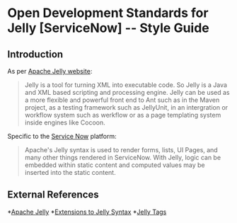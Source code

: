 Open Development Standards for Jelly [ServiceNow] -- Style Guide
================================================================

Introduction
------------
As per [Apache Jelly website](http://commons.apache.org/jelly/):  

> Jelly is a tool for turning XML into executable code. So Jelly is a Java and XML based scripting and processing engine. Jelly can be used as a more flexible and powerful front end to Ant such as in the Maven project, as a testing framework such as JellyUnit, in an intergration or workflow system such as werkflow or as a page templating system inside engines like Cocoon.  

Specific to the [Service Now](http://www.service-now.com/) platform: 

> Apache's Jelly syntax is used to render forms, lists, UI Pages, and many other things rendered in ServiceNow. With Jelly, logic can be embedded within static content and computed values may be inserted into the static content. 

External References
-------------------
*[Apache Jelly](http://commons.apache.org/jelly/)
*[Extensions to Jelly Syntax](http://wiki.service-now.com/index.php?title=Extensions_to_Jelly_Syntax)
*[Jelly Tags](http://wiki.service-now.com/index.php?title=Jelly_Tags)

